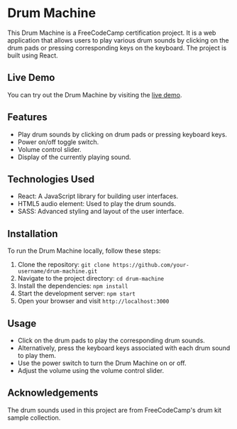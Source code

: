 # Drum Machine

This Drum Machine is a FreeCodeCamp certification project. It is a web application that allows users to play various drum sounds by clicking on the drum pads or pressing corresponding keys on the keyboard. The project is built using React.

## Live Demo

You can try out the Drum Machine by visiting the [live demo](https://major101x.github.io/drum-machine-react).

## Features

- Play drum sounds by clicking on drum pads or pressing keyboard keys.
- Power on/off toggle switch.
- Volume control slider.
- Display of the currently playing sound.

## Technologies Used

- React: A JavaScript library for building user interfaces.
- HTML5 audio element: Used to play the drum sounds.
- SASS: Advanced styling and layout of the user interface.

## Installation

To run the Drum Machine locally, follow these steps:

1. Clone the repository: `git clone https://github.com/your-username/drum-machine.git`
2. Navigate to the project directory: `cd drum-machine`
3. Install the dependencies: `npm install`
4. Start the development server: `npm start`
5. Open your browser and visit `http://localhost:3000`

## Usage

- Click on the drum pads to play the corresponding drum sounds.
- Alternatively, press the keyboard keys associated with each drum sound to play them.
- Use the power switch to turn the Drum Machine on or off.
- Adjust the volume using the volume control slider.

## Acknowledgements

The drum sounds used in this project are from FreeCodeCamp's drum kit sample collection.
